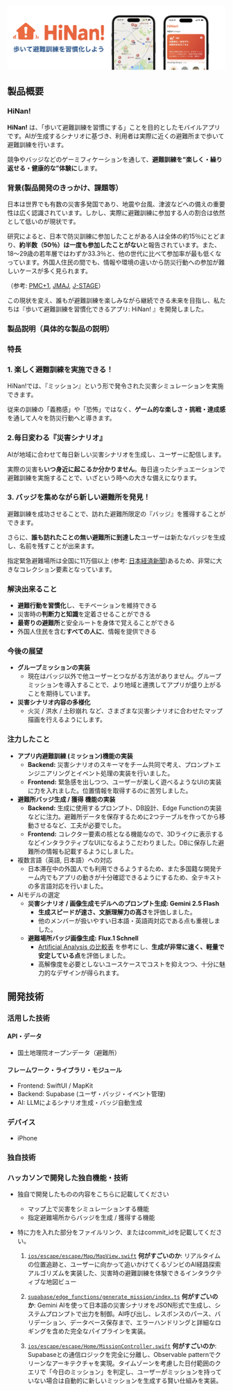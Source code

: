 
![IMAGE ALT TEXT HERE](media/header.png)

## 製品概要

### HiNan!

**HiNan!** は、「歩いて避難訓練を習慣にする」ことを目的としたモバイルアプリです。AIが生成するシナリオに基づき、利用者は実際に近くの避難所まで歩いて避難訓練を行います。

競争やバッジなどのゲーミフィケーションを通して、**避難訓練を“楽しく・繰り返せる・健康的な”体験に**します。

### 背景(製品開発のきっかけ、課題等）

日本は世界でも有数の災害多発国であり、地震や台風、津波などへの備えの重要性は広く認識されています。しかし、実際に避難訓練に参加する人の割合は依然として低いのが現状です。

研究によると、日本で防災訓練に参加したことがある人は全体の約15％にとどまり、**約半数（50％）は一度も参加したことがない**と報告されています。また、18〜29歳の若年層ではわずか33.3％と、他の世代に比べて参加率が最も低くなっています。外国人住民の間でも、情報や環境の違いから防災行動への参加が難しいケースが多く見られます。

（参考: [PMC+1](https://pmc.ncbi.nlm.nih.gov/articles/PMC11543362/?utm_source=chatgpt.com), [JMAJ](https://www.jmaj.jp/download.php?id=10.31662%2Fjmaj.2024-0049&utm_source=chatgpt.com), [J-STAGE](https://www.jstage.jst.go.jp/article/itel/2/1/2_2.1.Trans.p007/_pdf?utm_source=chatgpt.com)）

この現状を変え、誰もが避難訓練を楽しみながら継続できる未来を目指し、私たちは『歩いて避難訓練を習慣化できるアプリ: HiNan! 』を開発しました。

### 製品説明（具体的な製品の説明）

### 特長

### 1. 楽しく避難訓練を実施できる！

HiNan!では、『ミッション』という形で発令された災害シミュレーションを実施できます。

従来の訓練の「義務感」や「恐怖」ではなく、**ゲーム的な楽しさ・挑戦・達成感**を通して人々を防災行動へと導きます。

### 2.毎日変わる『災害シナリオ』

AIが地域に合わせて毎日新しい災害シナリオを生成し、ユーザーに配信します。

実際の災害も**いつ身近に起こるか分かりません**。毎日違ったシチュエーションで避難訓練を実施することで、いざという時への大きな備えになります。

### 3. バッジを集めながら新しい避難所を発見！

避難訓練を成功させることで、訪れた避難所限定の『バッジ』を獲得することができます。

さらに、**誰も訪れたことの無い避難所に到達した**ユーザーは新たなバッジを生成し、名前を残すことが出来ます。

指定緊急避難場所は全国に11万個以上 (参考: [日本経済新聞](https://www.nikkei.com/article/DGXZQOUE080NW0Y4A100C2000000/#:~:text=%E7%B7%8F%E5%8B%99%E7%9C%81%E6%B6%88%E9%98%B2%E5%BA%81%E3%81%AB%E3%82%88%E3%82%8B,%E3%81%8C%E6%8C%87%E5%AE%9A%E3%81%97%E3%81%A6%E3%81%84%E3%82%8B%E3%80%82))あるため、非常に大きなコレクション要素となっています。

### 解決出来ること

- **避難行動を習慣化**し、モチベーションを維持できる
- 災害時の**判断力と知識**を定着させることができる
- **最寄りの避難所**と安全ルートを身体で覚えることができる
- 外国人住民を含む**すべての人に**、情報を提供できる

### 今後の展望

- **グループミッションの実装**
    - 現在はバッジ以外で他ユーザーとつながる方法がありません。グループミッションを導入することで、より地域と連携してアプリが盛り上がることを期待しています。
- **災害シナリオ内容の多様化**
    - 火災 / 洪水 / 土砂崩れ など、さまざまな災害シナリオに合わせたマップ描画を行えるようにします。

### 注力したこと

- **アプリ内避難訓練 (ミッション)機能の実装**
    - **Backend:** 災害シナリオのスキーマをチーム共同で考え、プロンプトエンジニアリングとイベント処理の実装を行いました。
    - **Frontend:** 緊急感を出しつつ、ユーザーが楽しく遊べるようなUIの実装に力を入れました。位置情報を取得するのに苦労しました。
- **避難所バッジ生成 / 獲得 機能の実装**
    - **Backend:** 生成に使用するプロンプト、DB設計、Edge Functionの実装などに注力。避難所データを保存するために2つテーブルを作ってから移動させるなど、工夫が必要でした。
    - **Frontend:** コレクター要素の核となる機能なので、3Dライクに表示するなどインタラクティブなUIになるようこだわりました。DBに保存した避難所の情報も記載するようにしました。
- 複数言語（英語, 日本語）への対応
    - 日本滞在中の外国人でも利用できるようするため、また多国籍な開発チーム内でもアプリの動きが十分確認できるようにするため、全テキストの多言語対応を行いました。
- AIモデルの選定
    - **災害シナリオ / 画像生成モデルへのプロンプト生成: Gemini 2.5 Flash**
        - **生成スピードが速さ、文脈理解力の高さ**を評価しました。
        - 他のメンバーが扱いやすい日本語・英語両対応である点も重視しました。
    - **避難場所バッジ画像生成:** **Flux.1 Schnell**
        - [Artificial Analysis の比較表](https://artificialanalysis.ai/image/models) を参考にし、**生成が非常に速く、軽量で安定している点**を評価しました。
        - 高解像度を必要としないユースケースでコストを抑えつつ、十分に魅力的なデザインが得られます。

## 開発技術

### 活用した技術

#### API・データ

- 国土地理院オープンデータ（避難所）

#### フレームワーク・ライブラリ・モジュール

- Frontend: SwiftUI / MapKit
- Backend: Supabase (ユーザ・バッジ・イベント管理)
- AI: LLMによるシナリオ生成・バッジ自動生成

### デバイス

- iPhone

### 独自技術

### ハッカソンで開発した独自機能・技術

- 独自で開発したものの内容をこちらに記載してください
    - マップ上で災害をシミュレーションする機能
    - 指定避難場所からバッジを生成 / 獲得する機能

- 特に力を入れた部分をファイルリンク、またはcommit_idを記載してください。

  1. [`ios/escape/escape/Map/MapView.swift`](ios/escape/escape/Map/MapView.swift)
        **何がすごいのか**: リアルタイムの位置追跡と、ユーザーに向かって追いかけてくるゾンビのAI経路探索アルゴリズムを実装した、災害時の避難訓練を体験できるインタラクティブな地図ビュー
     
  3. [`supabase/edge_functions/generate_mission/index.ts`](supabase/edge_functions/generate_mission/index.ts)
        **何がすごいのか**: Gemini AIを使って日本語の災害シナリオをJSON形式で生成し、システムプロンプトで出力を制御。AI呼び出し、レスポンスのパース、バリデーション、データベース保存まで、エラーハンドリングと詳細なロギングを含めた完全なパイプラインを実装。

    4. [`ios/escape/escape/Home/MissionController.swift`](ios/escape/escape/Home/MissionController.swift)
        **何がすごいのか**: Supabaseとの通信ロジックを完全に分離し、Observable patternでクリーンなアーキテクチャを実現。タイムゾーンを考慮した日付範囲のクエリで「今日のミッション」を判定し、ユーザーがミッションを持っていない場合は自動的に新しいミッションを生成する賢い仕組みを実装。
